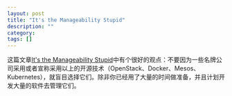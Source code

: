 ```yaml
---
layout: post
title: "It's the Manageability Stupid"
description: ""
category: 
tags: []
---
```


这篇文章[It's the Manageability Stupid](https://www.subbu.org/blog/2015/11/its-the-manageability-stupid)中有个很好的观点：不要因为一些名牌公司采用或者宣称采用以上的开源技术（OpenStack、Docker、Mesos、Kubernetes），就盲目选择它们。除非你已经用了大量的时间做准备，并且计划开发大量的软件去管理它们。
